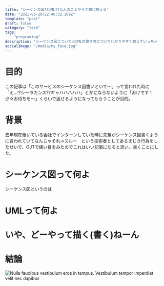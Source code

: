 ```yaml
---
title: "シーケンス図??UML??なんのことやら丁寧に教える"
date: "2021-06-20T22:40:32.169Z"
template: "post"
draft: false
category: "tech"
tags:
  - "programing"
description: "シーケンス図についてとUMLの書き方についてわかりやすく教えていっちゃうよ！！"
socialImage: "/media/my_face.jpg"
---
```

# 目的
この記事は「このサービスのシーケンス図書いといて〜」って言われた時に「え...!?シーラカンス??ギャハハハハハ」とかにならないように「おけです！少々お待ちを〜」くらいで返せるようになってもらうことが目的。
# 背景
去年現在働いている会社でインターンしていた時に先輩がシーケンス図書くように言われていてなんじゃそれ→スルー　という技術者としてあるまじき行為をしたせいで、OJTで痛い目をみたのでこれはいい記事になると思い、書くことにした。

# シーケンス図って何よ
シーケンス図というのは

# UMLって何よ

# いや、どーやって描く(書く)ねーん

# 結論

![Nulla faucibus vestibulum eros in tempus. Vestibulum tempor imperdiet velit nec dapibus](/media/image-10.jpg)